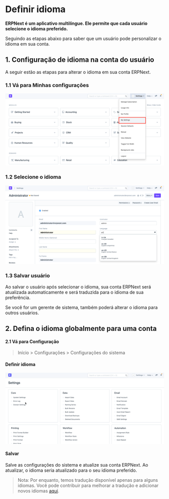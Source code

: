 # Definir idioma


**ERPNext é um aplicativo multilíngue. Ele permite que cada usuário selecione o idioma preferido.**


Seguindo as etapas abaixo para saber que um usuário pode personalizar o idioma em sua conta.


## 1. Configuração de idioma na conta do usuário


A seguir estão as etapas para alterar o idioma em sua conta ERPNext.


### 1.1 Vá para Minhas configurações


![Minha configuração](/files/customize-set-language-4.png)


### 1.2 Selecione o idioma


![Selecionar idioma](/files/customize-set-language-3.png)


### 1.3 Salvar usuário


Ao salvar o usuário após selecionar o idioma, sua conta ERPNext será atualizada automaticamente e será traduzida para o idioma de sua preferência.


Se você for um gerente de sistema, também poderá alterar o idioma para outros usuários.


## 2. Defina o idioma globalmente para uma conta


#### 2.1 Vá para Configuração



>
> Início > Configurações > Configurações do sistema
>
>
>


#### Definir idioma


![Selecionar idioma](/files/customize-set-language-1.gif)


#### Salvar


Salve as configurações do sistema e atualize sua conta ERPNext. Ao atualizar, o idioma seria atualizado para o seu idioma preferido.



>
> Nota: Por enquanto, temos tradução disponível apenas para alguns idiomas. Você pode contribuir para melhorar a tradução e adicionar novos idiomas [aqui](https://translate.erpnext.com).
>
>
>